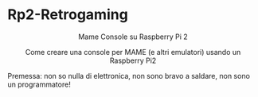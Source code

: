 # Rp2-Retrogaming
<p align=center> Mame Console su Raspberry Pi 2 </p>

<p align=center> Come creare una console per MAME (e altri emulatori) usando un Raspberry Pi2 </p>
  
  Premessa: non so nulla di elettronica, non sono bravo a saldare, non sono un programmatore!
  
